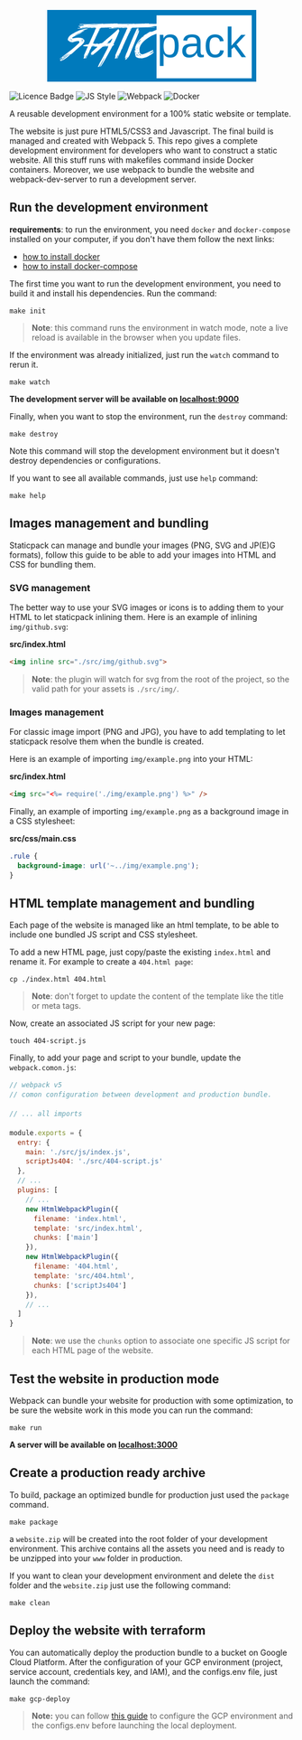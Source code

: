 <p align="center">
  <img width="371" height="127" src="./logo.png">
</p>

![Licence Badge](https://img.shields.io/badge/license-MIT-brightgreen)
![JS Style](https://img.shields.io/badge/style-standard-yellow)
![Webpack](https://img.shields.io/badge/webpack-v5-informational)
![Docker](https://badgen.net/badge/icon/docker-compose?icon=docker&label)

A reusable development environment for a 100% static website or template.

The website is just pure HTML5/CSS3 and Javascript. The final build is managed and created with Webpack 5.
This repo gives a complete development environment for developers who want to construct a static website. All this stuff runs with makefiles command inside Docker containers. Moreover, we use webpack to bundle the website and webpack-dev-server to run a development server.

## Run the development environment

**requirements**: to run the environment, you need `docker` and `docker-compose` installed on your computer, if you don't have them follow the next links:
* [how to install docker](https://docs.docker.com/install/)
* [how to install docker-compose](https://docs.docker.com/compose/install/)

The first time you want to run the development environment, you need to build it and install his dependencies. Run the command:

```shell
make init
```

> **Note**: this command runs the environment in watch mode, note a live reload is available in the browser when you update files.

If the environment was already initialized, just run the `watch` command to rerun it.

```shell
make watch
```

**The development server will be available on [localhost:9000](http://localhost:9000)**

Finally, when you want to stop the environment, run the `destroy` command:

```shell
make destroy
```

Note this command will stop the development environment but it doesn't destroy dependencies or configurations.

If you want to see all available commands, just use `help` command:

```shell
make help
```

## Images management and bundling

Staticpack can manage and bundle your images (PNG, SVG and JP(E)G formats), follow this guide to be able to add your images into HTML and CSS for bundling them.

### SVG management

The better way to use your SVG images or icons is to adding them to your HTML to let staticpack inlining them.
Here is an example of inlining `img/github.svg`:

**src/index.html**
```html
<img inline src="./src/img/github.svg">
```

> **Note**: the plugin will watch for svg from the root of the project, so the valid path for your assets is `./src/img/`.

### Images management

For classic image import (PNG and JPG), you have to add templating to let staticpack resolve them when the bundle is created.

Here is an example of importing `img/example.png` into your HTML:

**src/index.html**
```html
<img src="<%= require('./img/example.png') %>" />
```

Finally, an example of importing `img/example.png` as a background image in a CSS stylesheet:

**src/css/main.css**
```css
.rule {
  background-image: url('~../img/example.png');
}
```

## HTML template management and bundling

Each page of the website is managed like an html template, to be able to include one bundled JS script and CSS stylesheet.

To add a new HTML page, just copy/paste the existing `index.html` and rename it.
For example to create a `404.html page`:

```shell
cp ./index.html 404.html
```

> **Note**: don't forget to update the content of the template like the title or meta tags.

Now, create an associated JS script for your new page:

```shell
touch 404-script.js
```

Finally, to add your page and script to your bundle, update the `webpack.comon.js`:

```js
// webpack v5
// comon configuration between development and production bundle.

// ... all imports

module.exports = {
  entry: { 
    main: './src/js/index.js',
    scriptJs404: './src/404-script.js'
  },
  // ...
  plugins: [
    // ...
    new HtmlWebpackPlugin({
      filename: 'index.html',
      template: 'src/index.html',
      chunks: ['main']
    }),
    new HtmlWebpackPlugin({
      filename: '404.html',
      template: 'src/404.html',
      chunks: ['scriptJs404']
    }),
    // ...
  ]
}
```

> **Note**: we use the `chunks` option to associate one specific JS script for each HTML page of the website.

## Test the website in production mode

Webpack can bundle your website for production with some optimization, to be sure the website work in this mode you can run the command:

```shell
make run
```

**A server will be available on [localhost:3000](http://localhost:3000)**

## Create a production ready archive

To build, package an optimized bundle for production just used the `package` command.

```shell
make package
```

a `website.zip` will be created into the root folder of your development environment. This archive contains all the assets you need and is ready to be unzipped into your `www` folder in production.

If you want to clean your development environment and delete the `dist` folder and the `website.zip` just use the following command:

```shell
make clean
```

## Deploy the website with terraform

You can automatically deploy the production bundle to a bucket on Google Cloud Platform.
After the configuration of your GCP environment (project, service account, credentials key, and IAM), and the configs.env file, just launch the command:

```shell
make gcp-deploy
```
> **Note:** you can follow [this guide](./deploy/gcp/guide/deployment-configuration.md) to configure the GCP environment and the configs.env before launching the local deployment.
